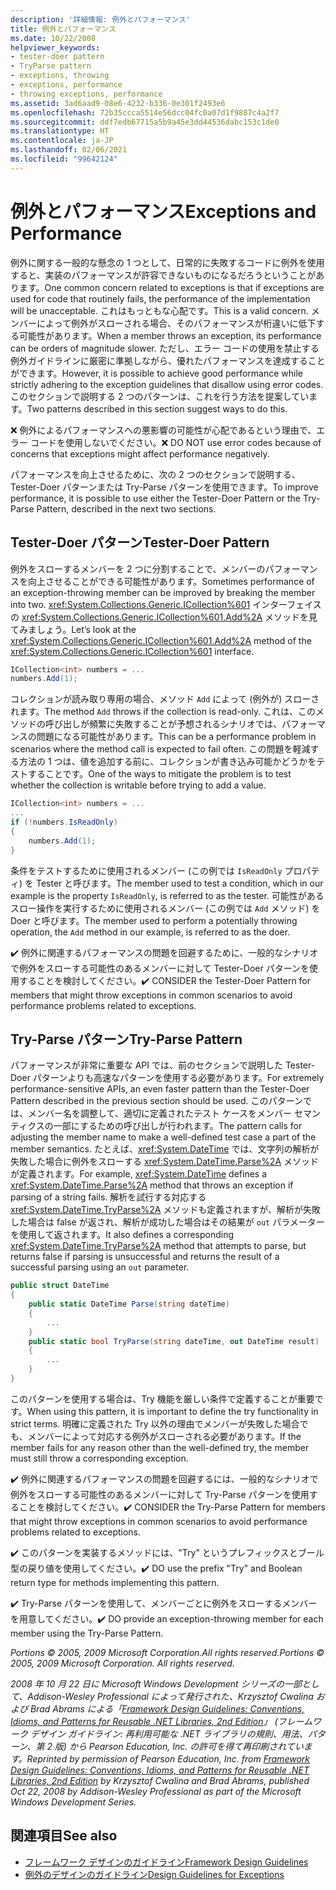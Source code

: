```yaml
---
description: '詳細情報: 例外とパフォーマンス'
title: 例外とパフォーマンス
ms.date: 10/22/2008
helpviewer_keywords:
- tester-doer pattern
- TryParse pattern
- exceptions, throwing
- exceptions, performance
- throwing exceptions, performance
ms.assetid: 3ad6aad9-08e6-4232-b336-0e301f2493e6
ms.openlocfilehash: 72b35ccca5514e56dcc04fc0a07d1f9887c4a2f7
ms.sourcegitcommit: ddf7edb67715a5b9a45e3dd44536dabc153c1de0
ms.translationtype: HT
ms.contentlocale: ja-JP
ms.lasthandoff: 02/06/2021
ms.locfileid: "99642124"
---
```

# <a name="exceptions-and-performance"></a><span data-ttu-id="5ebd1-103">例外とパフォーマンス</span><span class="sxs-lookup"><span data-stu-id="5ebd1-103">Exceptions and Performance</span></span>

<span data-ttu-id="5ebd1-104">例外に関する一般的な懸念の 1 つとして、日常的に失敗するコードに例外を使用すると、実装のパフォーマンスが許容できないものになるだろうということがあります。</span><span class="sxs-lookup"><span data-stu-id="5ebd1-104">One common concern related to exceptions is that if exceptions are used for code that routinely fails, the performance of the implementation will be unacceptable.</span></span> <span data-ttu-id="5ebd1-105">これはもっともな心配です。</span><span class="sxs-lookup"><span data-stu-id="5ebd1-105">This is a valid concern.</span></span> <span data-ttu-id="5ebd1-106">メンバーによって例外がスローされる場合、そのパフォーマンスが桁違いに低下する可能性があります。</span><span class="sxs-lookup"><span data-stu-id="5ebd1-106">When a member throws an exception, its performance can be orders of magnitude slower.</span></span> <span data-ttu-id="5ebd1-107">ただし、エラー コードの使用を禁止する例外ガイドラインに厳密に準拠しながら、優れたパフォーマンスを達成することができます。</span><span class="sxs-lookup"><span data-stu-id="5ebd1-107">However, it is possible to achieve good performance while strictly adhering to the exception guidelines that disallow using error codes.</span></span> <span data-ttu-id="5ebd1-108">このセクションで説明する 2 つのパターンは、これを行う方法を提案しています。</span><span class="sxs-lookup"><span data-stu-id="5ebd1-108">Two patterns described in this section suggest ways to do this.</span></span>

 <span data-ttu-id="5ebd1-109">❌ 例外によるパフォーマンスへの悪影響の可能性が心配であるという理由で、エラー コードを使用しないでください。</span><span class="sxs-lookup"><span data-stu-id="5ebd1-109">❌ DO NOT use error codes because of concerns that exceptions might affect performance negatively.</span></span>

 <span data-ttu-id="5ebd1-110">パフォーマンスを向上させるために、次の 2 つのセクションで説明する、Tester-Doer パターンまたは Try-Parse パターンを使用できます。</span><span class="sxs-lookup"><span data-stu-id="5ebd1-110">To improve performance, it is possible to use either the Tester-Doer Pattern or the Try-Parse Pattern, described in the next two sections.</span></span>

## <a name="tester-doer-pattern"></a><span data-ttu-id="5ebd1-111">Tester-Doer パターン</span><span class="sxs-lookup"><span data-stu-id="5ebd1-111">Tester-Doer Pattern</span></span>

 <span data-ttu-id="5ebd1-112">例外をスローするメンバーを 2 つに分割することで、メンバーのパフォーマンスを向上させることができる可能性があります。</span><span class="sxs-lookup"><span data-stu-id="5ebd1-112">Sometimes performance of an exception-throwing member can be improved by breaking the member into two.</span></span> <span data-ttu-id="5ebd1-113"><xref:System.Collections.Generic.ICollection%601> インターフェイスの <xref:System.Collections.Generic.ICollection%601.Add%2A> メソッドを見てみましょう。</span><span class="sxs-lookup"><span data-stu-id="5ebd1-113">Let’s look at the <xref:System.Collections.Generic.ICollection%601.Add%2A> method of the <xref:System.Collections.Generic.ICollection%601> interface.</span></span>

```csharp
ICollection<int> numbers = ...
numbers.Add(1);
```

 <span data-ttu-id="5ebd1-114">コレクションが読み取り専用の場合、メソッド `Add` によって (例外が) スローされます。</span><span class="sxs-lookup"><span data-stu-id="5ebd1-114">The method `Add` throws if the collection is read-only.</span></span> <span data-ttu-id="5ebd1-115">これは、このメソッドの呼び出しが頻繁に失敗することが予想されるシナリオでは、パフォーマンスの問題になる可能性があります。</span><span class="sxs-lookup"><span data-stu-id="5ebd1-115">This can be a performance problem in scenarios where the method call is expected to fail often.</span></span> <span data-ttu-id="5ebd1-116">この問題を軽減する方法の 1 つは、値を追加する前に、コレクションが書き込み可能かどうかをテストすることです。</span><span class="sxs-lookup"><span data-stu-id="5ebd1-116">One of the ways to mitigate the problem is to test whether the collection is writable before trying to add a value.</span></span>

```csharp
ICollection<int> numbers = ...
...
if (!numbers.IsReadOnly)
{
    numbers.Add(1);
}
```

 <span data-ttu-id="5ebd1-117">条件をテストするために使用されるメンバー (この例では `IsReadOnly` プロパティ) を Tester と呼びます。</span><span class="sxs-lookup"><span data-stu-id="5ebd1-117">The member used to test a condition, which in our example is the property `IsReadOnly`, is referred to as the tester.</span></span> <span data-ttu-id="5ebd1-118">可能性があるスロー操作を実行するために使用されるメンバー (この例では `Add` メソッド) を Doer と呼びます。</span><span class="sxs-lookup"><span data-stu-id="5ebd1-118">The member used to perform a potentially throwing operation, the `Add` method in our example, is referred to as the doer.</span></span>

 <span data-ttu-id="5ebd1-119">✔️ 例外に関連するパフォーマンスの問題を回避するために、一般的なシナリオで例外をスローする可能性のあるメンバーに対して Tester-Doer パターンを使用することを検討してください。</span><span class="sxs-lookup"><span data-stu-id="5ebd1-119">✔️ CONSIDER the Tester-Doer Pattern for members that might throw exceptions in common scenarios to avoid performance problems related to exceptions.</span></span>

## <a name="try-parse-pattern"></a><span data-ttu-id="5ebd1-120">Try-Parse パターン</span><span class="sxs-lookup"><span data-stu-id="5ebd1-120">Try-Parse Pattern</span></span>

 <span data-ttu-id="5ebd1-121">パフォーマンスが非常に重要な API では、前のセクションで説明した Tester-Doer パターンよりも高速なパターンを使用する必要があります。</span><span class="sxs-lookup"><span data-stu-id="5ebd1-121">For extremely performance-sensitive APIs, an even faster pattern than the Tester-Doer Pattern described in the previous section should be used.</span></span> <span data-ttu-id="5ebd1-122">このパターンでは、メンバー名を調整して、適切に定義されたテスト ケースをメンバー セマンティクスの一部にするための呼び出しが行われます。</span><span class="sxs-lookup"><span data-stu-id="5ebd1-122">The pattern calls for adjusting the member name to make a well-defined test case a part of the member semantics.</span></span> <span data-ttu-id="5ebd1-123">たとえば、<xref:System.DateTime> では、文字列の解析が失敗した場合に例外をスローする <xref:System.DateTime.Parse%2A> メソッドが定義されます。</span><span class="sxs-lookup"><span data-stu-id="5ebd1-123">For example, <xref:System.DateTime> defines a <xref:System.DateTime.Parse%2A> method that throws an exception if parsing of a string fails.</span></span> <span data-ttu-id="5ebd1-124">解析を試行する対応する <xref:System.DateTime.TryParse%2A> メソッドも定義されますが、解析が失敗した場合は false が返され、解析が成功した場合はその結果が `out` パラメーターを使用して返されます。</span><span class="sxs-lookup"><span data-stu-id="5ebd1-124">It also defines a corresponding <xref:System.DateTime.TryParse%2A> method that attempts to parse, but returns false if parsing is unsuccessful and returns the result of a successful parsing using an `out` parameter.</span></span>

```csharp
public struct DateTime
{
    public static DateTime Parse(string dateTime)
    {
        ...
    }
    public static bool TryParse(string dateTime, out DateTime result)
    {
        ...
    }
}
```

 <span data-ttu-id="5ebd1-125">このパターンを使用する場合は、Try 機能を厳しい条件で定義することが重要です。</span><span class="sxs-lookup"><span data-stu-id="5ebd1-125">When using this pattern, it is important to define the try functionality in strict terms.</span></span> <span data-ttu-id="5ebd1-126">明確に定義された Try 以外の理由でメンバーが失敗した場合でも、メンバーによって対応する例外がスローされる必要があります。</span><span class="sxs-lookup"><span data-stu-id="5ebd1-126">If the member fails for any reason other than the well-defined try, the member must still throw a corresponding exception.</span></span>

 <span data-ttu-id="5ebd1-127">✔️ 例外に関連するパフォーマンスの問題を回避するには、一般的なシナリオで例外をスローする可能性のあるメンバーに対して Try-Parse パターンを使用することを検討してください。</span><span class="sxs-lookup"><span data-stu-id="5ebd1-127">✔️ CONSIDER the Try-Parse Pattern for members that might throw exceptions in common scenarios to avoid performance problems related to exceptions.</span></span>

 <span data-ttu-id="5ebd1-128">✔️ このパターンを実装するメソッドには、"Try" というプレフィックスとブール型の戻り値を使用してください。</span><span class="sxs-lookup"><span data-stu-id="5ebd1-128">✔️ DO use the prefix "Try" and Boolean return type for methods implementing this pattern.</span></span>

 <span data-ttu-id="5ebd1-129">✔️ Try-Parse パターンを使用して、メンバーごとに例外をスローするメンバーを用意してください。</span><span class="sxs-lookup"><span data-stu-id="5ebd1-129">✔️ DO provide an exception-throwing member for each member using the Try-Parse Pattern.</span></span>

 <span data-ttu-id="5ebd1-130">*Portions © 2005, 2009 Microsoft Corporation.All rights reserved.*</span><span class="sxs-lookup"><span data-stu-id="5ebd1-130">*Portions © 2005, 2009 Microsoft Corporation. All rights reserved.*</span></span>

 <span data-ttu-id="5ebd1-131">*2008 年 10 月 22 日に Microsoft Windows Development シリーズの一部として、Addison-Wesley Professional によって発行された、Krzysztof Cwalina および Brad Abrams による「[Framework Design Guidelines: Conventions, Idioms, and Patterns for Reusable .NET Libraries, 2nd Edition](https://www.informit.com/store/framework-design-guidelines-conventions-idioms-and-9780321545619)」 (フレームワーク デザイン ガイドライン: 再利用可能な .NET ライブラリの規則、用法、パターン、第 2 版) から Pearson Education, Inc. の許可を得て再印刷されています。*</span><span class="sxs-lookup"><span data-stu-id="5ebd1-131">*Reprinted by permission of Pearson Education, Inc. from [Framework Design Guidelines: Conventions, Idioms, and Patterns for Reusable .NET Libraries, 2nd Edition](https://www.informit.com/store/framework-design-guidelines-conventions-idioms-and-9780321545619) by Krzysztof Cwalina and Brad Abrams, published Oct 22, 2008 by Addison-Wesley Professional as part of the Microsoft Windows Development Series.*</span></span>

## <a name="see-also"></a><span data-ttu-id="5ebd1-132">関連項目</span><span class="sxs-lookup"><span data-stu-id="5ebd1-132">See also</span></span>

- [<span data-ttu-id="5ebd1-133">フレームワーク デザインのガイドライン</span><span class="sxs-lookup"><span data-stu-id="5ebd1-133">Framework Design Guidelines</span></span>](index.md)
- [<span data-ttu-id="5ebd1-134">例外のデザインのガイドライン</span><span class="sxs-lookup"><span data-stu-id="5ebd1-134">Design Guidelines for Exceptions</span></span>](exceptions.md)

